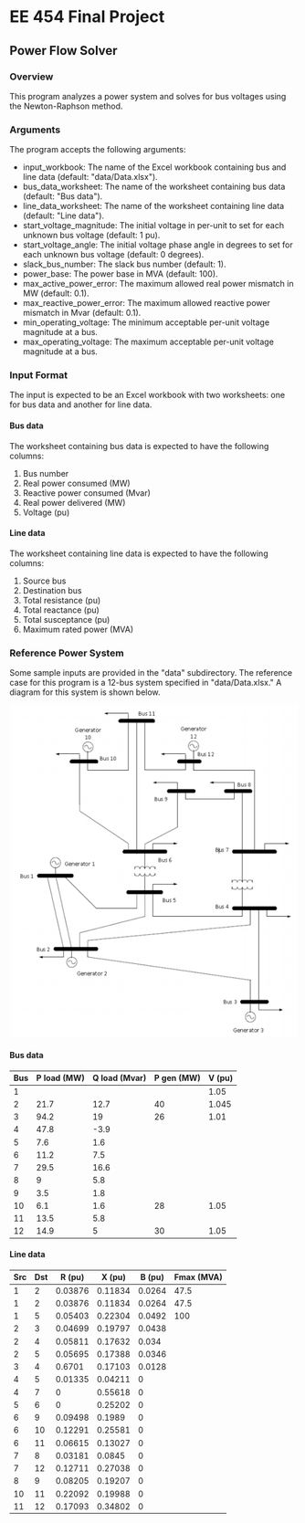 # EE 454 Final Project

## Power Flow Solver

### Overview

This program analyzes a power system and solves for bus voltages using the Newton-Raphson method.

### Arguments

The program accepts the following arguments:

* input_workbook: The name of the Excel workbook containing bus and line data (default: "data/Data.xlsx").
* bus_data_worksheet: The name of the worksheet containing bus data (default: "Bus data").
* line_data_worksheet: The name of the worksheet containing line data (default: "Line data").
* start_voltage_magnitude: The initial voltage in per-unit to set for each unknown bus voltage (default: 1 pu).
* start_voltage_angle: The initial voltage phase angle in degrees to set for each unknown bus voltage (default: 0 degrees).
* slack_bus_number: The slack bus number (default: 1).
* power_base: The power base in MVA (default: 100).
* max_active_power_error: The maximum allowed real power mismatch in MW (default: 0.1).
* max_reactive_power_error: The maximum allowed reactive power mismatch in Mvar (default: 0.1).
* min_operating_voltage: The minimum acceptable per-unit voltage magnitude at a bus.
* max_operating_voltage: The maximum acceptable per-unit voltage magnitude at a bus.

### Input Format

The input is expected to be an Excel workbook with two worksheets: one for bus data and another for line data.

#### Bus data

The worksheet containing bus data is expected to have the following columns:

1. Bus number
2. Real power consumed (MW)
3. Reactive power consumed (Mvar)
4. Real power delivered (MW)
5. Voltage (pu)

#### Line data

The worksheet containing line data is expected to have the following columns:

1. Source bus
2. Destination bus
3. Total resistance (pu)
4. Total reactance (pu)
5. Total susceptance (pu)
6. Maximum rated power (MVA)

### Reference Power System

Some sample inputs are provided in the "data" subdirectory. The reference case for this program is a 12-bus system specified in "data/Data.xlsx." A diagram for this system is shown below.

![Power system diagram](docs/power-system.png)

#### Bus data

| Bus | P load (MW) | Q load (Mvar) | P gen (MW) | V (pu) |
| --- |------------ | ------------- | ---------- | ------ |
| 1 |  |  |  | 1.05 |
| 2 | 21.7 | 12.7 | 40 | 1.045 |
| 3 | 94.2 | 19 | 26 | 1.01 |
| 4 | 47.8 | -3.9 |  | |
| 5 | 7.6 | 1.6 |  | |
| 6 | 11.2 | 7.5 |  | |
| 7 | 29.5 | 16.6 |  | |
| 8 | 9 | 5.8 |  | |
| 9 | 3.5 | 1.8 |  | |
| 10 | 6.1 | 1.6 | 28 | 1.05 |
| 11 | 13.5 | 5.8 |  | |
| 12 | 14.9 | 5 | 30 | 1.05 |

#### Line data

| Src | Dst | R (pu) | X (pu) | B (pu) | Fmax (MVA) |
| --- |---- | ------ | ------ | ------ | ---------- |
| 1 | 2 | 0.03876 | 0.11834 | 0.0264 | 47.5 |
| 1 | 2 | 0.03876 | 0.11834 | 0.0264 | 47.5 |
| 1 | 5 | 0.05403 | 0.22304 | 0.0492 | 100 |
| 2 | 3 | 0.04699 | 0.19797 | 0.0438 | |
| 2 | 4 | 0.05811 | 0.17632 | 0.034 | |
| 2 | 5 | 0.05695 | 0.17388 | 0.0346 | |
| 3 | 4 | 0.6701 | 0.17103 | 0.0128 | |
| 4 | 5 | 0.01335 | 0.04211 | 0 | |
| 4 | 7 | 0 | 0.55618 | 0 | |
| 5 | 6 | 0 | 0.25202 | 0 | |
| 6 | 9 | 0.09498 | 0.1989 | 0 | |
| 6 | 10 | 0.12291 | 0.25581 | 0 | |
| 6 | 11 | 0.06615 | 0.13027 | 0 | |
| 7 | 8 | 0.03181 | 0.0845 | 0 | |
| 7 | 12 | 0.12711 | 0.27038 | 0 | |
| 8 | 9 | 0.08205 | 0.19207 | 0 | |
| 10 | 11 | 0.22092 | 0.19988 | 0 | |
| 11 | 12 | 0.17093 | 0.34802 | 0 | |
